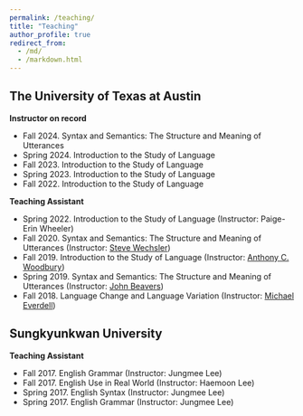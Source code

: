 ```yaml
---
permalink: /teaching/
title: "Teaching"
author_profile: true
redirect_from: 
  - /md/
  - /markdown.html
---
```


## The University of Texas at Austin

**Instructor on record**

* Fall 2024. Syntax and Semantics: The Structure and Meaning of Utterances
* Spring 2024. Introduction to the Study of Language
* Fall 2023. Introduction to the Study of Language
* Spring 2023. Introduction to the Study of Language
* Fall 2022. Introduction to the Study of Language

**Teaching Assistant**

* Spring 2022. Introduction to the Study of Language (Instructor: Paige-Erin Wheeler)
* Fall 2020. Syntax and Semantics: The Structure and Meaning of Utterances (Instructor: [Steve Wechsler](https://sites.google.com/site/wechslerpublications/home))
* Fall 2019. Introduction to the Study of Language (Instructor: [Anthony C. Woodbury](https://liberalarts.utexas.edu/linguistics/faculty/acw53))
* Spring 2019. Syntax and Semantics: The Structure and Meaning of Utterances (Instructor: [John Beavers](https://sites.google.com/a/utexas.edu/jbeavers/))
* Fall 2018. Language Change and Language Variation (Instructor: [Michael Everdell](https://michael-everdell.github.io/))

## Sungkyunkwan University

**Teaching Assistant**

* Fall 2017. English Grammar (Instructor: Jungmee Lee)
* Fall 2017. English Use in Real World (Instructor: Haemoon Lee)
* Spring 2017. English Syntax (Instructor: Jungmee Lee)
* Spring 2017. English Grammar (Instructor: Jungmee Lee)


